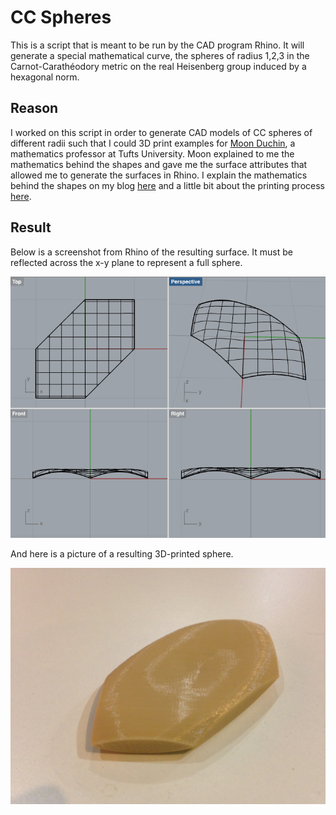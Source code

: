 CC Spheres
==========

This is a script that is meant to be run by the CAD program Rhino. It will generate a special mathematical curve, the spheres of radius 1,2,3 in the Carnot-Carathéodory metric on the real Heisenberg group induced by a hexagonal norm.

## Reason

I worked on this script in order to generate CAD models of CC spheres of different radii such that I could 3D print examples for [Moon Duchin](http://mduchin.math.tufts.edu/), a mathematics professor at Tufts University. Moon explained to me the mathematics behind the shapes and gave me the surface attributes that allowed me to generate the surfaces in Rhino. I explain the mathematics behind the shapes on my blog [here](https://katygero.wordpress.com/2015/01/10/cc-spheres-explained-i-e-math/) and a little bit about the printing process [here](https://katygero.wordpress.com/2015/01/07/printing-cc-spheres/).

## Result

Below is a screenshot from Rhino of the resulting surface. It must be reflected across the x-y plane to represent a full sphere. 

![CC Sphere of radius 1 in Rhino](radius1.png)

And here is a picture of a resulting 3D-printed sphere.

![Printed CC Sphere of radius 1](radius1-printed.jpg)